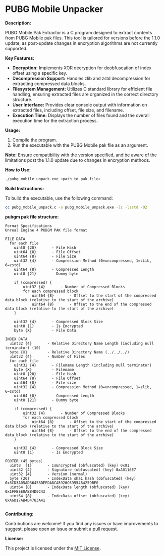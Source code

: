 # PUBG Mobile Unpacker

**Description:**

PUBG Mobile Pak Extractor is a C program designed to extract contents from PUBG Mobile pak files. This tool is tailored for versions before the 1.1.0 update, as post-update changes in encryption algorithms are not currently supported.

 **Key Features:**

- **Decryption:** Implements XOR decryption for deobfuscation of index offset using a specific key.
- **Decompression Support:** Handles zlib and zstd decompression for extracting compressed data blocks.
- **Filesystem Management:** Utilizes C standard library for efficient file handling, ensuring extracted files are organized in the correct directory structure.
- **User Interface:** Provides clear console output with information on extracted files, including offset, file size, and filename.
- **Execution Time:** Displays the number of files found and the overall execution time for the extraction process.

**Usage:**

1. Compile the program.
2. Run the executable with the PUBG Mobile pak file as an argument.

**Note:**
Ensure compatibility with the version specified, and be aware of the limitations post the 1.1.0 update due to changes in encryption methods.

**How to Use:**

```bash
./pubg_mobile_unpack.exe <path_to_pak_file>
```

**Build Instructions:**

To build the executable, use the following command:

```bash
cc pubg_mobile_unpack.c -o pubg_mobile_unpack.exe -lz -lzstd -O2
```


**pubgm pak file structure:**

```
Format Specifications
Unreal Engine 4 PUBGM PAK file format

FILE DATA
  for each file
    uint8 {20}       - File Hash
    uint64 {8}       - File Offset
    uint64 {8}       - File Size
    uint32 {4}       - Compression Method (0=uncompressed, 1=zLib, 6=zstd)
    uint64 {8}       - Compressed Length
    uint8 {21}       - Dummy byte

    if (compressed) {
        uint32 {4}       - Number of Compressed Blocks
        for each compressed block
            uint64 {8}       - Offset to the start of the compressed data block (relative to the start of the archive)
            uint64 {8}       - Offset to the end of the compressed data block (relative to the start of the archive)
    }
    
    uint32 {4}       - Compressed Block Size
    uint8 {1}        - Is Encrypted
    byte {X}         - File Data
    
INDEX DATA
  uint32 {4}       - Relative Directory Name Length (including null terminator) (10)
  byte {X}         - Relative Directory Name (../../../)
  uint32 {4}       - Number of Files
  for each file
    uint32 {4}       - Filename Length (including null terminator)
    byte {X}         - Filename
    uint8 {20}       - File Hash
    uint64 {8}       - File Offset
    uint64 {8}       - File size
    uint32 {4}       - Compression Method (0=uncompressed, 1=zlib, 6=zstd)
    uint64 {8}       - Compressed Length 
    uint8 {21}       - Dummy byte
    
    if (compressed) {
        uint32 {4}       - Number of Compressed Blocks
        for each compressed block
            uint64 {8}       - Offset to the start of the compressed data block (relative to the start of the archive)
            uint64 {8}       - Offset to the end of the compressed data block (relative to the start of the archive)
    }
    
    uint32 {4}       - Compressed Block Size
    uint8 {1}        - Is Encrypted

FOOTER (45 bytes)
  uint8  {1}       - IsEncrypted (obfuscated) (key) 0x01
  uint32 {4}       - Signature (obfuscated) (key) 0xA0116E7
  uint32 {4}       - Version (normal)
  byte {20}        - IndexData sha1 hash (obfuscated) (key) 0x8CD3A05AD36453DEEDA8CA5926C6955484259BE0
  uint64 {8}       - IndexData length (obfuscated) (key) 0x1FFBEE0AB84D0C43
  uint64 {8}       - IndexData offset (obfuscated) (key) 0xA6D17AB4D4783A41
  
```


**Contributing:**

Contributions are welcome! If you find any issues or have improvements to suggest, please open an issue or submit a pull request.

**License:**

This project is licensed under the [MIT License](LICENSE).
